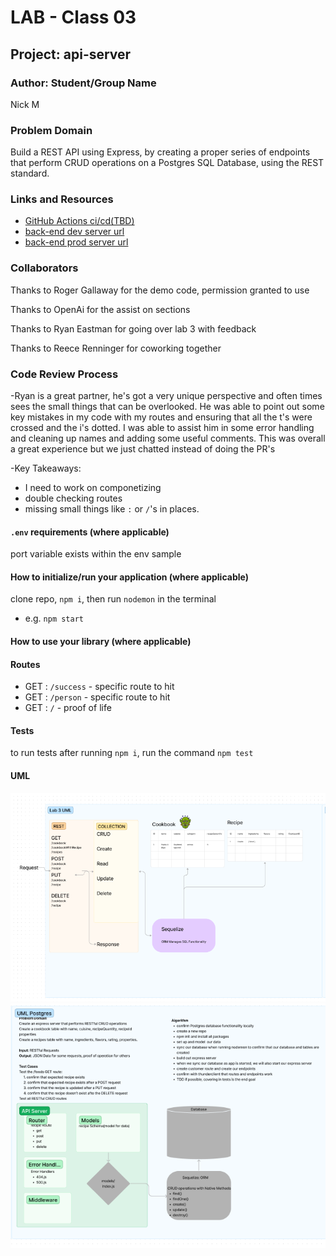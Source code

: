# LAB - Class 03

## Project: api-server

### Author: Student/Group Name
Nick M
### Problem Domain  

Build a REST API using Express, by creating a proper series of endpoints that perform CRUD operations on a Postgres SQL Database, using the REST standard.

### Links and Resources

- [GitHub Actions ci/cd(TBD)](https://github.com/nickmullaney/api-server/actions) 
- [back-end dev server url](https://api-server-dev-7der.onrender.com)
- [back-end prod server url](https://api-server-prod-xzvm.onrender.com) 

### Collaborators

Thanks to Roger Gallaway for the demo code, permission granted to use

Thanks to OpenAi for the assist on sections

Thanks to Ryan Eastman for going over lab 3 with feedback

Thanks to Reece Renninger for coworking together 
### Code Review Process

-Ryan is a great partner, he's got a very unique perspective and often times sees the small things that can be overlooked. He was able to point out some key mistakes in my code with my routes and ensuring that all the t's were crossed and the i's dotted. I was able to assist him in some error handling and cleaning up names and adding some useful comments. This was overall a great experience but we just chatted instead of doing the PR's

-Key Takeaways:
- I need to work on componetizing
- double checking routes
- missing small things like `:` or `/`'s in places.

#### `.env` requirements (where applicable)

port variable exists within the env sample


#### How to initialize/run your application (where applicable)

clone repo, `npm i`, then run `nodemon` in the terminal
- e.g. `npm start`

#### How to use your library (where applicable)

#### Routes
<!-- All routes should be documented -->
- GET : `/success` - specific route to hit
- GET : `/person` - specific route to hit
- GET : `/` - proof of life

#### Tests

to run tests after running `npm i`, run the command `npm test` 

#### UML

![image](assets/lab3a.png)
![image](assets/lab3b.png)